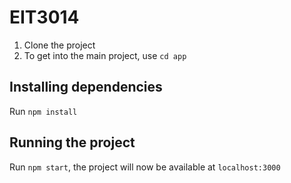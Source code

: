 # EIT3014

1. Clone the project
2. To get into the main project, use `cd app`

## Installing dependencies
Run `npm install`

## Running the project
Run `npm start`, the project will now be available at `localhost:3000`
